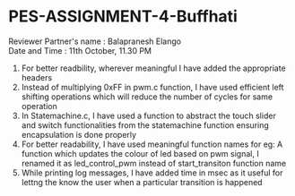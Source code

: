 # PES-ASSIGNMENT-4-Buffhati


Reviewer Partner's name : Balapranesh Elango\
Date and Time : 11th October, 11.30 PM

1) For better readbility, wherever meaningful I have added the appropriate headers
2) Instead of multiplying 0xFF in pwm.c function, I have used efficient left shifting operations which will reduce the number of cycles for same operation
3) In Statemachine.c, I have used a function to abstract the touch slider and switch functionalities from the statemachine function ensuring encapsulation is done properly
4) For better readability, I have used meaningful function names for eg: A function which updates the colour of led based on pwm signal, I renamed it as led_control_pwm instead of start_transiton function name
5) While printing log messages, I have added time in msec as it useful for lettng the know the user when a particular transition is happened
